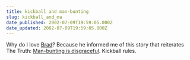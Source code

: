 ```yaml
---
title: kickball and man-bunting
slug: kickball_and_ma
date_published: 2002-07-09T19:59:05.000Z
date_updated: 2002-07-09T19:59:05.000Z
---
```


Why do I love [Brad](http://www.bradlands.com)? Because he informed me of this story that reiterates The Truth: [Man-bunting is disgraceful](http://www.cnn.com/2002/HEALTH/diet.fitness/07/07/adult.kickball.ap/index.html). Kickball rules.
